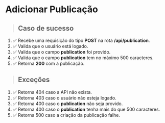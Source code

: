 # Adicionar Publicação

> ## Caso de sucesso

1. ✅ Recebe uma requisição do tipo **POST** na rota **/api/publication**.
2. ✅ Valida que o usuário está logado.
3. ✅ Valida que o campo **publication** foi provido.
4. ✅ Valida que o campo **publication** tem no máximo 500 caracteres.
5. ✅ Retorna **200** com a publicação.

> ## Exceções

1. ✅ Retorna 404 caso a API não exista.
2. ✅ Retorna 403 caso o usuário não esteja logado.
3. ✅ Retorna 400 caso o **publication** não seja provido.
4. ✅ Retorna 400 caso o **publication** tenha mais do que 500 caracteres.
5. ✅ Retorna 500 caso a criação da publicação falhe.
